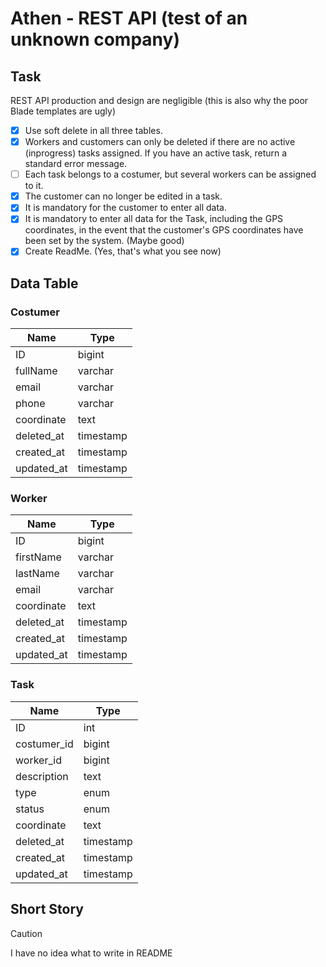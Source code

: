 # Athen - REST API (test of an unknown company)

## Task
REST API production and design are negligible (this is also why the poor Blade templates are ugly)
- [x] Use soft delete in all three tables. 
- [x] Workers and customers can only be deleted if there are no active (inprogress) tasks assigned. If you have an active task, return a standard error message.
- [ ] Each task belongs to a costumer, but several workers can be assigned to it.
- [x] The customer can no longer be edited in a task.
- [x] It is mandatory for the customer to enter all data.
- [x] It is mandatory to enter all data for the Task, including the GPS coordinates, in the event that the customer's GPS coordinates have been set by the system. (Maybe good)
- [x] Create ReadMe. (Yes, that's what you see now)

## Data Table
### Costumer
| Name | Type |
| ---- | ---- |
| ID | bigint |
| fullName | varchar |
| email | varchar |
| phone | varchar |
| coordinate | text |
| deleted_at | timestamp |
| created_at | timestamp |
| updated_at | timestamp |

### Worker
| Name | Type |
| ---- | ---- |
| ID | bigint |
| firstName | varchar |
| lastName | varchar |
| email | varchar |
| coordinate | text |
| deleted_at | timestamp |
| created_at | timestamp |
| updated_at | timestamp |

### Task
| Name | Type |
| ---- | ---- |
| ID | int |
| costumer_id | bigint |
| worker_id | bigint |
| description | text |
| type | enum |
| status | enum |
| coordinate | text |
| deleted_at | timestamp |
| created_at | timestamp |
| updated_at | timestamp |

## Short Story
> [!CAUTION]
> I have no idea what to write in README

